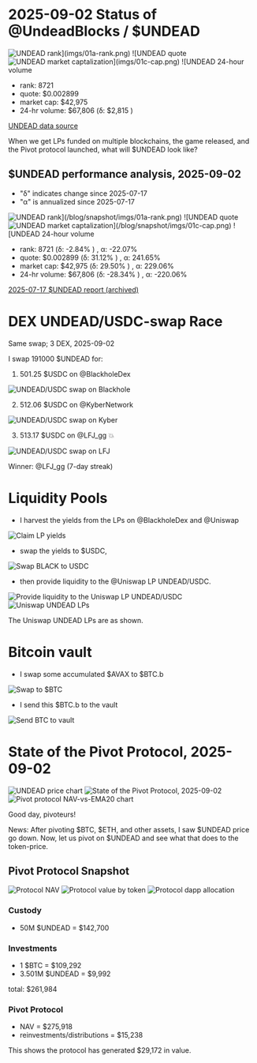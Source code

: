 # 2025-09-02 Status of @UndeadBlocks / $UNDEAD 

![$UNDEAD rank](imgs/01a-rank.png) 
![$UNDEAD quote](imgs/01b-quote.png) 
![$UNDEAD market captalization](imgs/01c-cap.png) 
![$UNDEAD 24-hour volume](imgs/01d-vol.png) 

* rank: 8721 
* quote: $0.002899 
* market cap: $42,975 
* 24-hr volume: $67,806 (δ: $2,815 ) 


[UNDEAD data source](https://www.coingecko.com/en/coins/undead-blocks) 



When we get LPs funded on multiple blockchains, the game released, and the Pivot protocol launched, what will $UNDEAD look like? 

## $UNDEAD performance analysis, 2025-09-02 

* "δ" indicates change since 2025-07-17 
* "α" is annualized since 2025-07-17 

![$UNDEAD rank](/blog/snapshot/imgs/01a-rank.png) 
![$UNDEAD quote](/blog/snapshot/imgs/01b-quote.png) 
![$UNDEAD market captalization](/blog/snapshot/imgs/01c-cap.png) 
![$UNDEAD 24-hour volume](/blog/snapshot/imgs/01d-vol.png) 

* rank: 8721 (δ: -2.84% ) , α: -22.07% 
* quote: $0.002899 (δ: 31.12% ) , α: 241.65% 
* market cap: $42,975 (δ: 29.50% ) , α: 229.06% 
* 24-hr volume: $67,806 (δ: -28.34% ) , α: -220.06% 

[2025-07-17 $UNDEAD report (archived)](https://github.com/pivoteur/biz/tree/main/blog/snapshot) 

# DEX UNDEAD/USDC-swap Race 

Same swap; 3 DEX, 2025-09-02 

I swap 191000 $UNDEAD for: 

1. 501.25 $USDC on @BlackholeDex 

![UNDEAD/USDC swap on Blackhole](imgs/02a-blackhole.png) 

2. 512.06 $USDC on @KyberNetwork 

![UNDEAD/USDC swap on Kyber](imgs/02b-kyber.png) 

3. 513.17 $USDC on @LFJ_gg 💥 

![UNDEAD/USDC swap on LFJ](imgs/02c-lfj.png) 

Winner: @LFJ_gg (7-day streak) 

# Liquidity Pools 

* I harvest the yields from the LPs on @BlackholeDex and @Uniswap 

![Claim LP yields](imgs/03a-claim.png) 

* swap the yields to $USDC, 

![Swap BLACK to USDC](imgs/03b-swap.png) 

* then provide liquidity to the @Uniswap LP UNDEAD/USDC. 

![Provide liquidity to the Uniswap LP UNDEAD/USDC](imgs/03c-provide.png) 
![Uniswap UNDEAD LPs](imgs/03d-lps.png) 

The Uniswap UNDEAD LPs are as shown. 

# Bitcoin vault 

* I swap some accumulated $AVAX to $BTC.b 

![Swap to $BTC](imgs/04a-swap.png) 

* I send this $BTC.b to the vault 

![Send BTC to vault](imgs/04b-sned.png) 


# State of the Pivot Protocol, 2025-09-02 

![UNDEAD price chart](imgs/05a-undead.png) 
![State of the Pivot Protocol, 2025-09-02](imgs/05b-assets.png) 
![Pivot protocol NAV-vs-EMA20 chart](imgs/05c-ema.png) 


Good day, pivoteurs! 

News: After pivoting $BTC, $ETH, and other assets, I saw $UNDEAD price go down. Now, let us pivot on $UNDEAD and see what that does to the token-price. 

## Pivot Protocol Snapshot 

![Protocol NAV](imgs/06a-nav.png) 
![Protocol value by token](imgs/06b-by-token.png) 
![Protocol dapp allocation](imgs/06c-by-dapp.png) 

### Custody 

* 50M $UNDEAD = $142,700 

### Investments 

* 1 $BTC = $109,292 
* 3.501M $UNDEAD = $9,992 

total: $261,984 


### Pivot Protocol 

* NAV = $275,918 
* reinvestments/distributions = $15,238 

This shows the protocol has generated $29,172 in value. 

